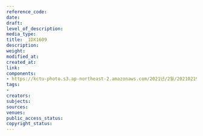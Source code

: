 ```yaml
---
reference_code: 
date: 
draft: 
level_of_description: 
media_type: 
title: _1DX1609
description: 
weight: 
modified_at: 
created_at: 
link: 
components:
- https://kctu-photo.s3.ap-northeast-2.amazonaws.com/2021년/2월/20210219_백기완+선생+발인.영결식.하관/송승현/_1DX1609.jpg
tags:
- 
creators: 
subjects: 
sources: 
venues: 
public_access_status: 
copyright_status: 
---
```

